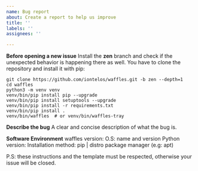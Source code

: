 ```yaml
---
name: Bug report
about: Create a report to help us improve
title: ''
labels: ''
assignees: ''

---
```

**Before opening a new issue**
Install the **zen** branch and check if the unexpected behavior is happening there as well.
You have to clone the repository and install it with pip:
```
git clone https://github.com/iontelos/waffles.git -b zen --depth=1
cd waffles
python3 -m venv venv
venv/bin/pip install pip --upgrade
venv/bin/pip install setuptools --upgrade
venv/bin/pip install -r requirements.txt
venv/bin/pip install .
venv/bin/waffles  # or venv/bin/waffles-tray
```
 
**Describe the bug**
A clear and concise description of what the bug is.

**Software Environment**
waffles version: 
O.S: name and version 
Python version:
Installation method: pip | distro package manager (e.g: apt)


P.S: these instructions and the template must be respected, otherwise your issue will be closed.
